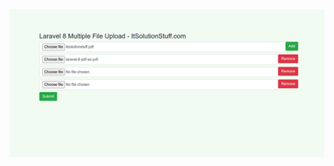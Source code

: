 ![Screenshot from 2020-08-06 23-23-06](https://github.com/sobuz80/Laravel-8-Multiple-File-Upload/blob/main/laravel-8-multiple-file-upload.png)
